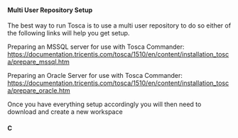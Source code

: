 #### Multi User Repository Setup

The best way to run Tosca is to use a multi user repository to do so either of the following links will help you get setup.

Preparing an MSSQL server for use with Tosca Commander:
https://documentation.tricentis.com/tosca/1510/en/content/installation_tosca/prepare_mssql.htm

Preparing an Oracle Server for use with Tosca Commander:
https://documentation.tricentis.com/tosca/1510/en/content/installation_tosca/prepare_oracle.htm

Once you have everything setup accordingly you will then need to download and create a new workspace

#### C